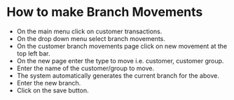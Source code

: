 # How to make Branch Movements
- On the main menu click on customer transactions.
- On the drop down menu select branch movements.
- On the customer branch movements page click on new movement at the top left bar. 
- On the new page enter  the type to move i.e. customer, customer group. 
- Enter the name of the customer/group to move.
- The system automatically generates the current branch for the above.
- Enter the new branch. 
- Click on the save button.
